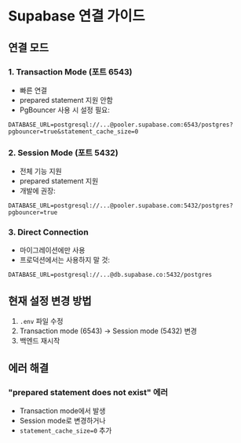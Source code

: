 # Supabase 연결 가이드

## 연결 모드

### 1. Transaction Mode (포트 6543)
- 빠른 연결
- prepared statement 지원 안함
- PgBouncer 사용 시 설정 필요:
```
DATABASE_URL=postgresql://...@pooler.supabase.com:6543/postgres?pgbouncer=true&statement_cache_size=0
```

### 2. Session Mode (포트 5432)
- 전체 기능 지원
- prepared statement 지원
- 개발에 권장:
```
DATABASE_URL=postgresql://...@pooler.supabase.com:5432/postgres?pgbouncer=true
```

### 3. Direct Connection
- 마이그레이션에만 사용
- 프로덕션에서는 사용하지 말 것:
```
DATABASE_URL=postgresql://...@db.supabase.co:5432/postgres
```

## 현재 설정 변경 방법

1. `.env` 파일 수정
2. Transaction mode (6543) → Session mode (5432) 변경
3. 백엔드 재시작

## 에러 해결

### "prepared statement does not exist" 에러
- Transaction mode에서 발생
- Session mode로 변경하거나
- `statement_cache_size=0` 추가